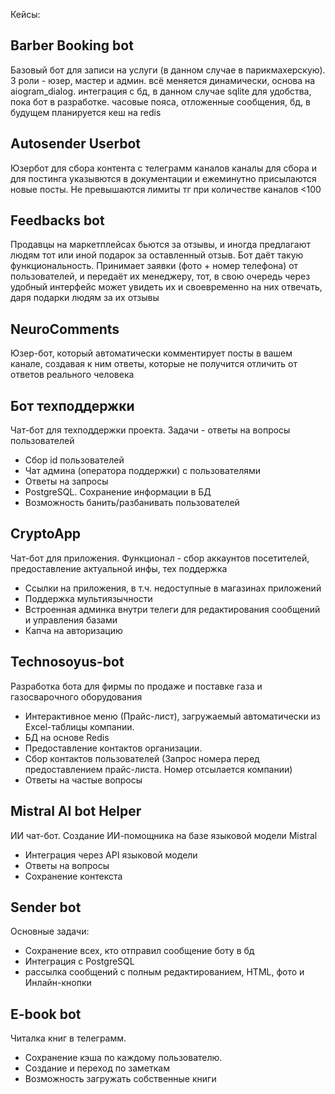 Кейсы:

<h2><b>Barber Booking bot</b></h2>
Базовый бот для записи на услуги (в данном случае в парикмахерскую). 3 роли - юзер, мастер и админ. всё меняется динамически, основа на aiogram_dialog.
интеграция с бд, в данном случае sqlite для удобства, пока бот в разработке. часовые пояса, отложенные сообщения, бд, в будущем планируется кеш на redis

<h2><b>Autosender Userbot</b></h2>
Юзербот для сбора контента с телеграмм каналов
каналы для сбора и для постинга указывются в документации и ежеминутно присылаются новые посты. Не превышаются лимиты тг при количестве каналов <100

<h2><b>Feedbacks bot</b></h2>
Продавцы на маркетплейсах бьются за отзывы, и иногда предлагают людям тот или иной подарок за оставленный отзыв.
Бот даёт такую функциональность. Принимает заявки (фото + номер телефона) от пользователей, и передаёт их менеджеру, тот, в свою очередь через удобный интерфейс может увидеть их и своевременно на них отвечать, даря подарки людям за их отзывы

<h2><b>NeuroComments</b></h2>
Юзер-бот, который автоматически комментирует посты в вашем канале, создавая к ним ответы, которые не получится отличить от ответов реального человека

<h2><b>Бот техподдержки</b></h2>

Чат-бот для техподдержки проекта. Задачи - ответы на вопросы пользователей

- Сбор id пользователей
- Чат админа (оператора поддержки) с пользователями
- Ответы на запросы
- PostgreSQL. Сохранение информации в БД
- Возможность банить/разбанивать пользователей

<h2><b>CryptoApp</b></h2>

Чат-бот для приложения. Функционал - сбор аккаунтов посетителей, предоставление актуальной инфы, тех поддержка

- Ссылки на приложения, в т.ч. недоступные в магазинах приложений
- Поддержка мультиязычности
- Встроенная админка внутри телеги для редактирования сообщений и управления базами
- Капча на авторизацию

<h2><b>Technosoyus-bot</b></h2>

Разработка бота для фирмы по продаже и поставке газа и газосварочного оборудования

- Интерактивное меню (Прайс-лист), загружаемый автоматически из Excel-таблицы компании.
- БД на основе Redis
- Предоставление контактов организации.
- Сбор контактов пользователей (Запрос номера перед предоставлением прайс-листа. Номер отсылается компании)
- Ответы на частые вопросы


<h2><b>Mistral AI bot Helper</b></h2>

ИИ чат-бот. Создание ИИ-помощника на базе языковой модели Mistral 

- Интеграция через API языковой модели
- Ответы на вопросы
- Сохранение контекста

<h2>Sender bot</h2>

Основные задачи: 

- Сохранение всех, кто отправил сообщение боту в бд
- Интеграция с PostgreSQL
- рассылка сообщений с полным редактированием, HTML, фото и Инлайн-кнопки

<h2><b>E-book bot</b></h2>

Читалка книг в телеграмм.

- Сохранение кэша по каждому пользователю.
- Создание и переход по заметкам
- Возможность загружать собственные книги
